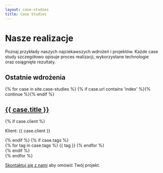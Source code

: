 ```yaml
---
layout: case-studies
title: Case Studies
---
```


# Nasze realizacje

Poznaj przykłady naszych najciekawszych wdrożeń i projektów. Każde case study szczegółowo opisuje proces realizacji, wykorzystane technologie oraz osiągnięte rezultaty.

## Ostatnie wdrożenia

{% for case in site.case-studies %}
{% if case.url contains 'index' %}{% continue %}{% endif %}
<div class="case-study-card">
  <h2><a href="{{ case.url | relative_url }}">{{ case.title }}</a></h2>
  {% if case.client %}
    <p class="client">Klient: {{ case.client }}</p>
  {% endif %}
  {% if case.tags %}
    <div class="tags">
      {% for tag in case.tags %}
        <span class="tag">{{ tag }}</span>
      {% endfor %}
    </div>
  {% endif %}
</div>
{% endfor %}

[Skontaktuj się z nami](/kontakt) aby omówić Twój projekt.
